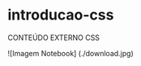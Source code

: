 # introducao-css
CONTEÚDO EXTERNO CSS


<!-- <img src="/Imagens/download.jpg"> -->
![Imagem Notebook] (./download.jpg)